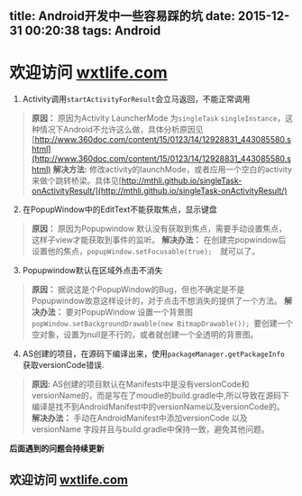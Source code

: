 title: Android开发中一些容易踩的坑
date: 2015-12-31 00:20:38
tags: Android
---

# 欢迎访问 [wxtlife.com](http://www.wxtlife.com)
1. Activity调用`startActivityForResult`会立马返回，不能正常调用
> **原因：**
原因为Activity LauncherMode 为`singleTask` `singleInstance`，这种情况下Android不允许这么做，具体分析原因见[http://www.360doc.com/content/15/0123/14/12928831_443085580.shtml](http://www.360doc.com/content/15/0123/14/12928831_443085580.shtml)
**解决方法:**
修改activity的launchMode，或者应用一个空白的activity来做个跳转桥梁。具体见[http://mthli.github.io/singleTask-onActivityResult/](http://mthli.github.io/singleTask-onActivityResult/)

2. 在PopupWindow中的EditText不能获取焦点，显示键盘
> **原因：**
原因为Popupwindow 默认没有获取到焦点，需要手动设置焦点，这样子view才能获取到事件的监听。
**解决办法：**
在创建完popwindow后设置他的焦点，`popupWindow.setFocusable(true);  `就可以了。
 <!-- more --> 
3.  Popupwindow默认在区域外点击不消失
> **原因：**
据说这是个PopupWindow的Bug，但也不确定是不是Popupwindow故意这样设计的，对于点击不想消失的提供了一个方法。
**解决办法：**
要对PopupWindow 设置一个背景图`popWindow.setBackgroundDrawable(new BitmapDrawable()); `要创建一个空对象，设置为null是不行的，或者就创建一个全透明的背景图。
4. AS创建的项目，在源码下编译出来，使用`packageManager.getPackageInfo` 获取versionCode错误.
> **原因:**
AS创建的项目默认在Manifests中是没有versionCode和versionName的，而是写在了moudle的build.gradle中,所以导致在源码下编译是找不到AndroidManifest中的versionName以及versionCode的。
**解决办法：**
手动在AndroidManifest中添加versionCode 以及versionName 字段并且与build.gradle中保持一致，避免其他问题。


**后面遇到的问题会持续更新**

## 欢迎访问 [wxtlife.com](http://www.wxtlife.com)